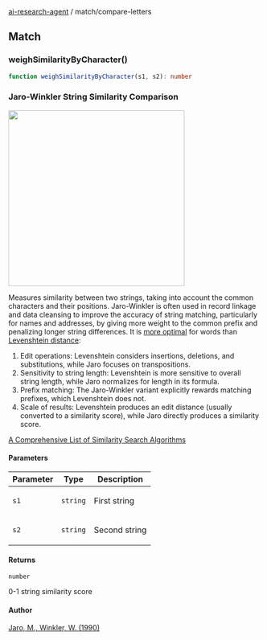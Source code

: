 [ai-research-agent](../index.md) / match/compare-letters

## Match

### weighSimilarityByCharacter()

```ts
function weighSimilarityByCharacter(s1, s2): number
```

### Jaro-Winkler String Similarity Comparison
<img width="350px"  src="https://i.imgur.com/1qpRzNh.png" /> 

Measures similarity between two strings, taking into account the common characters and
their positions. Jaro-Winkler is often used in record linkage and data cleansing to improve
the accuracy of string matching, particularly for names and addresses, by giving
more weight to the common prefix and penalizing longer string differences.  It is [more 
optimal](https://medium.com/@appaloosastore/string-similarity-algorithms-compared-3f7b4d12f0ff) 
for words than [Levenshtein distance](https://en.wikipedia.org/wiki/Levenshtein_distance):
1. Edit operations: Levenshtein considers insertions, deletions, and substitutions, 
while Jaro focuses on transpositions.
2. Sensitivity to string length: Levenshtein is more sensitive to overall 
string length, while Jaro normalizes for length in its formula.
3. Prefix matching: The Jaro-Winkler variant explicitly rewards matching 
prefixes, which Levenshtein does not.
4. Scale of results: Levenshtein produces an edit distance (usually converted to a similarity score), 
while Jaro directly produces a similarity score.

[A Comprehensive List of Similarity Search 
Algorithms](https://crucialbits.com/blog/a-comprehensive-list-of-similarity-search-algorithms/)

#### Parameters

<table>
<thead>
<tr>
<th>Parameter</th>
<th>Type</th>
<th>Description</th>
</tr>
</thead>
<tbody>
<tr>
<td>

`s1`

</td>
<td>

`string`

</td>
<td>

First string

</td>
</tr>
<tr>
<td>

`s2`

</td>
<td>

`string`

</td>
<td>

Second string

</td>
</tr>
</tbody>
</table>

#### Returns

`number`

0-1 string similarity score

#### Author

[Jaro, M., Winkler, W. (1990)](https://en.wikipedia.org/wiki/Jaro%E2%80%93Winkler_distance)
